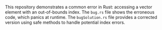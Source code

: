 This repository demonstrates a common error in Rust: accessing a vector element with an out-of-bounds index.  The `bug.rs` file shows the erroneous code, which panics at runtime. The `bugSolution.rs` file provides a corrected version using safe methods to handle potential index errors.